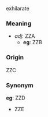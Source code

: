 exhilarate
### Meaning
+ _adj_: ZZA
	+ __eg__: ZZB

### Origin

ZZC

### Synonym

__eg__: ZZD

+ ZZE


